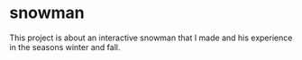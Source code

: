 # snowman
This project is about an interactive snowman that I made and his experience in the seasons winter and fall.

